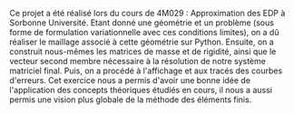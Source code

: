 Ce projet a été réalisé lors du cours de 4M029 : Approximation des EDP à Sorbonne Université.
Etant donné une géométrie et un problème (sous forme de formulation variationnelle avec ces conditions limites), on a dû réaliser le maillage associé à cette géométrie sur Python.
Ensuite, on a construit nous-mêmes les matrices de masse et de rigidité, ainsi que le vecteur second membre nécessaire à la résolution de notre système matriciel final. 
Puis, on a procédé à l'affichage et aux tracés des courbes d'erreurs.
Cet exercice nous a permis d'avoir une bonne idée de l'application des concepts théoriques étudiés en cours, il nous a aussi permis une vision plus globale de la méthode des éléments finis.
